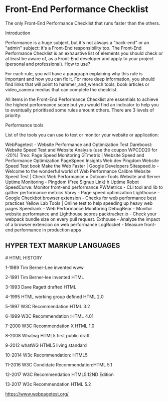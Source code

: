 # Front-End Performance Checklist   

The only Front-End Performance Checklist that runs faster than the others.

Introduction

Performance is a huge subject, but it's not always a "back-end" or an "admin" subject: it's a Front-End responsibility too. The Front-End Performance Checklist is an exhaustive list of elements you should check or at least be aware of, as a Front-End developer and apply to your project (personal and professional).
How to use?

For each rule, you will have a paragraph explaining why this rule is important and how you can fix it. For more deep information, you should find links that will point to hammer_and_wrench tools, book articles or video_camera medias that can complete the checklist.

All items in the Front-End Performance Checklist are essentials to achieve the highest performance score but you would find an indicator to help you to eventually prioritised some rules amount others. There are 3 levels of priority:

  Performance tools

List of the tools you can use to test or monitor your website or application:

   WebPagetest - Website Performance and Optimization Test
   Dareboost: Website Speed Test and Website Analysis (use the coupon WPCDD20 for -20%)
     Treo: Page Speed Monitoring
     GTmetrix | Website Speed and Performance Optimization
    PageSpeed Insights
     Web.dev
   Pingdom Website Speed Test
    book Make the Web Faster | Google Developers
     Sitespeed.io - Welcome to the wonderful world of Web Performance
    Calibre
    Website Speed Test | Check Web Performance » Dotcom-Tools
    Website and Server Uptime Monitoring - Pingdom (Free Signup Link)
   h Uptime Robot
    SpeedCurve: Monitor front-end performance
    PWMetrics - CLI tool and lib to gather performance metrics
   Varvy - Page speed optimization
    Lighthouse - Google
  Checkbot browser extension - Checks for web performance best practices
     Yellow Lab Tools | Online test to help speeding up heavy web pages
   Speedrank - Web Performance Monitoring
     DebugBear - Monitor website performance and Lighthouse scores
     packtracker.io - Check your webpack bundle size on every pull request.
    Exthouse - Analyze the impact of a browser extension on web performance
    LogRocket - Measure front-end performance in production apps




<H2>HYPER TEXT MARKUP LANGUAGES</H2>
# HTML HISTORY
<P>1-1989  Tim Berner-Lee invented www</P>
<P>2-1991  Tim Berner-lee invented HTML</P>
<P>3-1993  Dave Ragett drafted HTML </P>
<P>4-1995  HTML working group defined HTML 2.0</P>
<P>5-1997  W3C Recommendation:HTML 3.2</P>
<P>6-1999  W3C Recommendation :HTML 4.01</P>
<P>7-2000  W3C Recommendation X HTML 1.0</P>
<P>8-2008  Whatwg HTML5 first public draft </P>
<P>9-2012  whatWG HTML5 living standard</P>
<P>10-2014  W3c Recommendation: HTML5 </P>
<P>11-2016  W3C Condidate Recommendation:HTML 5.1</P>
<P>12-2017  W3C Recommendation HTML5.12ND Edition</P>
<p>13-2017  W3c Recommendation HTML 5.2</P>

https://www.webpagetest.org/
